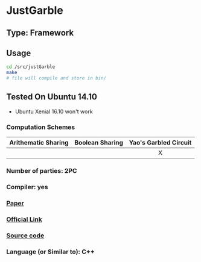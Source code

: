 # JustGarble

## Type: Framework

## Usage

```sh
cd /src/justGarble
make 
# file will compile and store in bin/
```

## Tested On Ubuntu 14.10

- Ubuntu Xenial 16.10 won't work

### Computation Schemes

| Arithematic Sharing | Boolean Sharing |  Yao's Garbled Circuit |
| :-----------------: | :-------------: | :--------------------: |
|                     |                 |           X            |

### Number of parties: 2PC

### Compiler: yes

### [Paper](http://eprint.iacr.org/2013/426.pdf)

### [Official Link](http://cseweb.ucsd.edu/groups/justgarble/)

### [Source code](https://github.com/irdan/justGarble)

### Language (or Similar to): C++